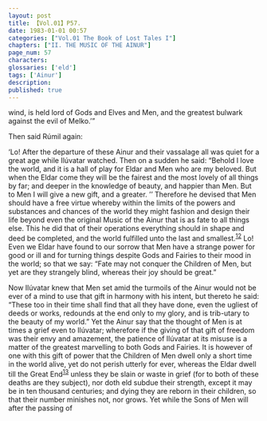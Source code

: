 ```yaml
---
layout: post
title: 【Vol.01】P57.
date: 1983-01-01 00:57
categories: ["Vol.01 The Book of Lost Tales I"]
chapters: ["II. THE MUSIC OF THE AINUR"]
page_num: 57
characters: 
glossaries: ['eld']
tags: ['Ainur']
description: 
published: true
---
```


<p style="text-indent: 0;">
wind, is held lord of Gods and Elves and Men, and the greatest bulwark against the evil of Melko.’”
</p>

Then said Rúmil again:

‘Lo! After the departure of these Ainur and their vassalage all was quiet for a great age while Ilúvatar watched. Then on a sudden he said: “Behold I love the world, and it is a hall of play for Eldar and Men who are my beloved. But when the Eldar come they will be the fairest and the most lovely of all things by far; and deeper in the knowledge of beauty, and happier than Men. But to Men I will give a new gift, and a greater. ’’ Therefore he devised that Men should have a free virtue whereby within the limits of the powers and substances and chances of the world they might fashion and design their life beyond even the original Music of the Ainur that is as fate to all things else. This he did that of their operations everything should in shape and deed be completed, and the world fulfilled unto the last and smallest.<SUP>[12]({{site.baseurl}}/vol01-p59)</SUP> Lo! Even we Eldar have found to our sorrow that Men have a strange power for good or ill and for turning things despite Gods and Fairies to their mood in the world; so that we say: “Fate may not conquer the Children of Men, but yet are they strangely blind, whereas their joy should be great.”

Now Ilúvatar knew that Men set amid the turmoils of the Ainur would not be ever of a mind to use that gift in harmony with his intent, but thereto he said: “These too in their time shall find that all they have done, even the ugliest of deeds or works, redounds at the end only to my glory, and is trib-utary to the beauty of my world.” Yet the Ainur say that the thought of Men is at times a grief even to Ilúvatar; wherefore if the giving of that gift of freedom was their envy and amazement, the patience of Ilúvatar at its misuse is a matter of the greatest marvelling to both Gods and Fairies. It is however of one with this gift of power that the Children of Men dwell only a short time in the world alive, yet do not perish utterly for ever, whereas the Eldar dwell till the Great End<SUP>[13]({{site.baseurl}}/vol01-p59)</SUP> unless they be slain or waste in grief (for to both of these deaths are they subject), nor doth eld subdue their strength, except it may be in ten thousand centuries; and dying they are reborn in their children, so that their number minishes not, nor grows. Yet while the Sons of Men will after the passing of

